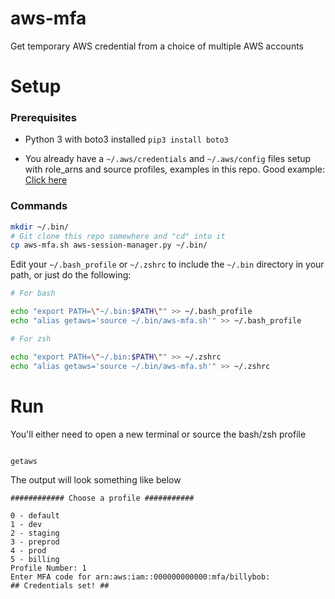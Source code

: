 # aws-mfa
Get temporary AWS credential from a choice of multiple AWS accounts

# Setup
### Prerequisites 

- Python 3 with boto3 installed `pip3 install boto3`

- You already have a `~/.aws/credentials` and `~/.aws/config` files setup with role_arns and source profiles, examples in this repo. Good example: [Click here](https://boto3.amazonaws.com/v1/documentation/api/1.9.46/guide/configuration.html#assume-role-provider)

### Commands
```bash
mkdir ~/.bin/
# Git clone this repo somewhere and "cd" into it
cp aws-mfa.sh aws-session-manager.py ~/.bin/
```

Edit your `~/.bash_profile` or `~/.zshrc` to include the `~/.bin` directory in your path, or just do the following:
 
```bash
# For bash

echo "export PATH=\"~/.bin:$PATH\"" >> ~/.bash_profile
echo "alias getaws='source ~/.bin/aws-mfa.sh'" >> ~/.bash_profile
```
```bash
# For zsh

echo "export PATH=\"~/.bin:$PATH\"" >> ~/.zshrc
echo "alias getaws='source ~/.bin/aws-mfa.sh'" >> ~/.zshrc
```

# Run

You'll either need to open a new terminal or source the bash/zsh profile

```bash

getaws
```

The output will look something like below

```
############ Choose a profile ###########

0 - default
1 - dev
2 - staging
3 - preprod
4 - prod
5 - billing
Profile Number: 1
Enter MFA code for arn:aws:iam::000000000000:mfa/billybob:
## Credentials set! ##
```